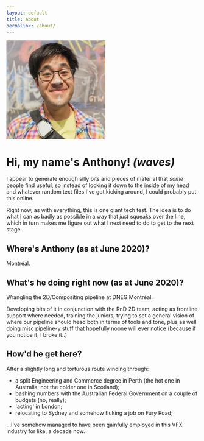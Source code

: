 ```yaml
---
layout: default
title: About
permalink: /about/
---
```


<img alt="Anthony smiling with chalk on his nose" width="260" height="260" class="img-right margin-left avatar" src="/assets/images/tanant_pic.jpg">

# Hi, my name's Anthony! *(waves)*

I appear to generate enough silly bits and pieces of material that _some_ people find useful, so instead of locking it down to the inside of my head and whatever random text files I've got kicking around, I could probably put this online.

Right now, as with everything, this is one giant tech test. The idea is to do what I can as badly as possible in a way that _just_ squeaks over the line, which in turn makes me figure out what I next need to do to get to the next stage. 

## Where's Anthony (as at June 2020)?

Montréal.

## What's he doing right now (as at June 2020)?

Wrangling the 2D/Compositing pipeline at DNEG Montréal. 

Developing bits of it in conjunction with the RnD 2D team, acting as frontline support where needed, training the juniors, trying to set a general vision of where our pipeline should head both in terms of tools and tone, plus as well doing misc pipeline-y stuff that hopefully noone will ever notice (because if you notice it, I broke it..)

## How'd he get here?

After a slightly long and torturous route winding through:
 - a split Engineering and Commerce degree in Perth
    (the hot one in Australia, not the colder one in Scotland);
 - bashing numbers with the Australian Federal Government on a couple of budgets (no, really);
 - 'acting' in London;
 - relocating to Sydney and somehow fluking a job on Fury Road;

...I've somehow managed to have been gainfully employed in this VFX industry for like, a decade now. 


